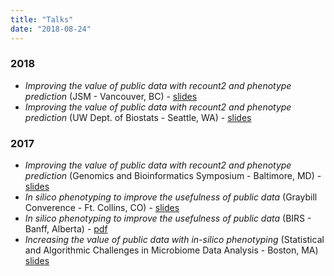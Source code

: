 ```yaml
---
title: "Talks"
date: "2018-08-24"
---
```


### 2018

* _Improving the value of public data with recount2 and phenotype prediction_ (JSM - Vancouver, BC) - [slides](https://docs.google.com/presentation/d/13OukmCNkcB7R__ceEd6U7X2IC0lJgS-FavqudfTsumo/edit?usp=sharing)
* _Improving the value of public data with recount2 and phenotype prediction_ (UW Dept. of Biostats - Seattle, WA) - [slides](https://docs.google.com/presentation/d/1cP_wfT1ZE09CROdDgrMqKsudGySaD9LX1HYzQtQyV6I/edit?usp=sharing)

### 2017

* _Improving the value of public data with recount2 and phenotype prediction_ (Genomics and Bioinformatics Symposium - Baltimore, MD) - [slides](https://docs.google.com/presentation/d/1FOchHHUMM3iQr7t_yxXGmiQI-f_Hp5MVLR6WPZCvVb0/edit?usp=sharing) 
* _In silico phenotyping to improve the usefulness of public data_ (Graybill Converence - Ft. Collins, CO) - [slides](https://docs.google.com/presentation/d/1Q2LaMOV3giRMufdED9HDk1cIEK5boMQ7knJUAbS-hAs/edit?usp=sharing)
* _In silico phenotyping to improve the usefulness of public data_ (BIRS - Banff, Alberta) - [pdf](../../Ellis_BIRS_30Mar2017.pdf)
* _Increasing the value of public data with in-silico phenotyping_ (Statistical and Algorithmic Challenges in Microbiome Data Analysis - Boston, MA) [slides](https://docs.google.com/presentation/d/1LBmOZi3gJsd9r61eT-cGqfSz3toxcM4fSZZjFu85qaQ/edit?usp=sharing)
